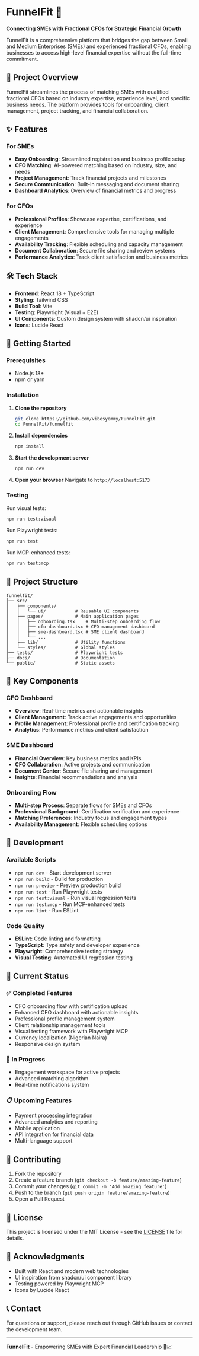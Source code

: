 # FunnelFit 🚀

**Connecting SMEs with Fractional CFOs for Strategic Financial Growth**

FunnelFit is a comprehensive platform that bridges the gap between Small and Medium Enterprises (SMEs) and experienced fractional CFOs, enabling businesses to access high-level financial expertise without the full-time commitment.

## 🎯 Project Overview

FunnelFit streamlines the process of matching SMEs with qualified fractional CFOs based on industry expertise, experience level, and specific business needs. The platform provides tools for onboarding, client management, project tracking, and financial collaboration.

## ✨ Features

### For SMEs
- **Easy Onboarding**: Streamlined registration and business profile setup
- **CFO Matching**: AI-powered matching based on industry, size, and needs
- **Project Management**: Track financial projects and milestones
- **Secure Communication**: Built-in messaging and document sharing
- **Dashboard Analytics**: Overview of financial metrics and progress

### For CFOs
- **Professional Profiles**: Showcase expertise, certifications, and experience
- **Client Management**: Comprehensive tools for managing multiple engagements
- **Availability Tracking**: Flexible scheduling and capacity management
- **Document Collaboration**: Secure file sharing and review systems
- **Performance Analytics**: Track client satisfaction and business metrics

## 🛠 Tech Stack

- **Frontend**: React 18 + TypeScript
- **Styling**: Tailwind CSS
- **Build Tool**: Vite
- **Testing**: Playwright (Visual + E2E)
- **UI Components**: Custom design system with shadcn/ui inspiration
- **Icons**: Lucide React

## 🚀 Getting Started

### Prerequisites
- Node.js 18+ 
- npm or yarn

### Installation

1. **Clone the repository**
   ```bash
   git clone https://github.com/vibesyemmy/FunnelFit.git
   cd FunnelFit/funnelfit
   ```

2. **Install dependencies**
   ```bash
   npm install
   ```

3. **Start the development server**
   ```bash
   npm run dev
   ```

4. **Open your browser**
   Navigate to `http://localhost:5173`

### Testing

Run visual tests:
```bash
npm run test:visual
```

Run Playwright tests:
```bash
npm run test
```

Run MCP-enhanced tests:
```bash
npm run test:mcp
```

## 📁 Project Structure

```
funnelfit/
├── src/
│   ├── components/
│   │   └── ui/           # Reusable UI components
│   ├── pages/            # Main application pages
│   │   ├── onboarding.tsx    # Multi-step onboarding flow
│   │   ├── cfo-dashboard.tsx # CFO management dashboard
│   │   ├── sme-dashboard.tsx # SME client dashboard
│   │   └── ...
│   ├── lib/              # Utility functions
│   └── styles/           # Global styles
├── tests/                # Playwright tests
├── docs/                 # Documentation
└── public/               # Static assets
```

## 🎨 Key Components

### CFO Dashboard
- **Overview**: Real-time metrics and actionable insights
- **Client Management**: Track active engagements and opportunities
- **Profile Management**: Professional profile and certification tracking
- **Analytics**: Performance metrics and client satisfaction

### SME Dashboard  
- **Financial Overview**: Key business metrics and KPIs
- **CFO Collaboration**: Active projects and communication
- **Document Center**: Secure file sharing and management
- **Insights**: Financial recommendations and analysis

### Onboarding Flow
- **Multi-step Process**: Separate flows for SMEs and CFOs
- **Professional Background**: Certification verification and experience
- **Matching Preferences**: Industry focus and engagement types
- **Availability Management**: Flexible scheduling options

## 🔧 Development

### Available Scripts

- `npm run dev` - Start development server
- `npm run build` - Build for production
- `npm run preview` - Preview production build
- `npm run test` - Run Playwright tests
- `npm run test:visual` - Run visual regression tests
- `npm run test:mcp` - Run MCP-enhanced tests
- `npm run lint` - Run ESLint

### Code Quality

- **ESLint**: Code linting and formatting
- **TypeScript**: Type safety and developer experience
- **Playwright**: Comprehensive testing strategy
- **Visual Testing**: Automated UI regression testing

## 🎯 Current Status

### ✅ Completed Features
- CFO onboarding flow with certification upload
- Enhanced CFO dashboard with actionable insights
- Professional profile management system
- Client relationship management tools
- Visual testing framework with Playwright MCP
- Currency localization (Nigerian Naira)
- Responsive design system

### 🚧 In Progress
- Engagement workspace for active projects
- Advanced matching algorithm
- Real-time notifications system

### 📋 Upcoming Features
- Payment processing integration
- Advanced analytics and reporting
- Mobile application
- API integration for financial data
- Multi-language support

## 🤝 Contributing

1. Fork the repository
2. Create a feature branch (`git checkout -b feature/amazing-feature`)
3. Commit your changes (`git commit -m 'Add amazing feature'`)
4. Push to the branch (`git push origin feature/amazing-feature`)
5. Open a Pull Request

## 📄 License

This project is licensed under the MIT License - see the [LICENSE](LICENSE) file for details.

## 🌟 Acknowledgments

- Built with React and modern web technologies
- UI inspiration from shadcn/ui component library
- Testing powered by Playwright MCP
- Icons by Lucide React

## 📞 Contact

For questions or support, please reach out through GitHub issues or contact the development team.

---

**FunnelFit** - Empowering SMEs with Expert Financial Leadership 💼📈

